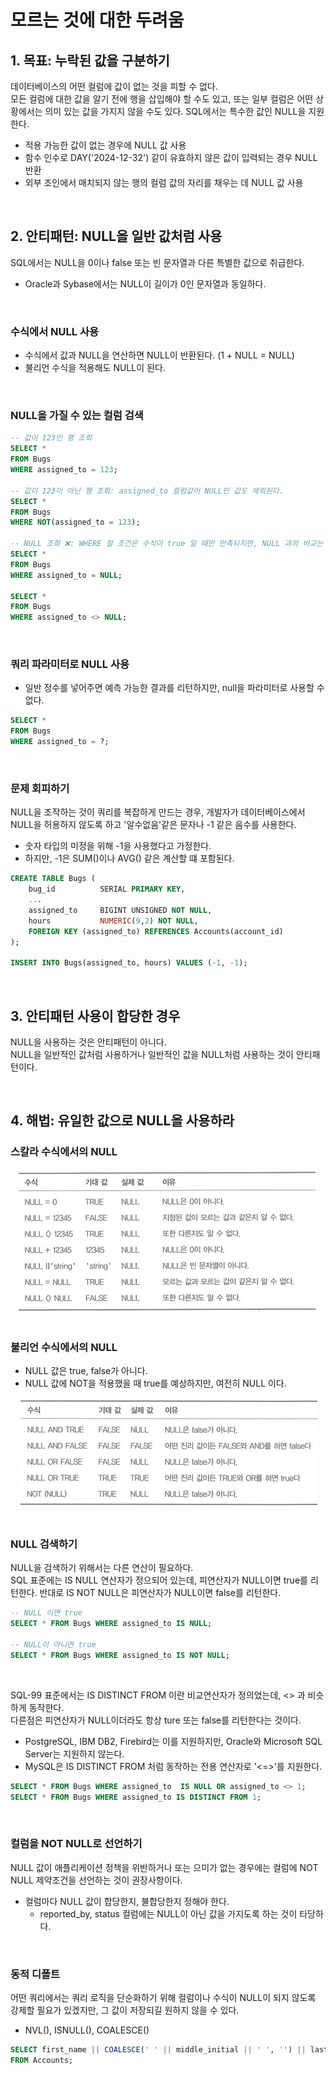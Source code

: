 # 모르는 것에 대한 두려움

## 1. 목표: 누락된 값을 구분하기

데이터베이스의 어떤 컬럼에 값이 없는 것을 피할 수 없다.  
모든 컬럼에 대한 값을 알기 전에 행을 삽입해야 할 수도 있고, 또는 일부 컬럼은 어떤 상황에서는 의미 있는 값을 가지지 않을 수도 있다. SQL에서는 특수한 값인 NULL을 지원한다.  
 - 적용 가능한 값이 없는 경우에 NULL 값 사용
 - 함수 인수로 DAY('2024-12-32') 같이 유효하지 않은 값이 입력되는 경우 NULL 반환
 - 외부 조인에서 매치되지 않는 행의 컬럼 값의 자리를 채우는 데 NULL 값 사용

<br/>

## 2. 안티패턴: NULL을 일반 값처럼 사용

SQL에서는 NULL을 0이나 false 또는 빈 문자열과 다른 특별한 값으로 취급한다.  
 - Oracle과 Sybase에서는 NULL이 길이가 0인 문자열과 동일하다.

<br/>

### 수식에서 NULL 사용

 - 수식에서 값과 NULL을 연산하면 NULL이 반환된다. (1 + NULL = NULL)
 - 불리언 수식을 적용해도 NULL이 된다.

<br/>

### NULL을 가질 수 있는 컬럼 검색

```sql
-- 값이 123인 행 조회
SELECT *
FROM Bugs
WHERE assigned_to = 123;

-- 값이 123이 아닌 행 조회: assigned_to 컬럼값이 NULL인 값도 제외된다.
SELECT *
FROM Bugs
WHERE NOT(assigned_to = 123);

-- NULL 조회 ❌: WHERE 절 조건은 수식이 true 일 때만 만족되지만, NULL 과의 비교는 절대 true가 될 수 없다.
SELECT *
FROM Bugs
WHERE assigned_to = NULL;

SELECT *
FROM Bugs
WHERE assigned_to <> NULL;
```
<br/>

### 쿼리 파라미터로 NULL 사용

 - 일반 정수를 넣어주면 예측 가능한 결과를 리턴하지만, null을 파라미터로 사용할 수 없다.
```sql
SELECT *
FROM Bugs
WHERE assigned_to = ?;
```
<br/>

### 문제 회피하기

NULL을 조작하는 것이 쿼리를 복잡하게 만드는 경우, 개발자가 데이터베이스에서 NULL을 허용하지 않도록 하고 '알수없음'같은 문자나 -1 같은 음수를 사용한다.  

 - 숫자 타입의 미정을 위해 -1을 사용했다고 가정한다.
 - 하지만, -1은 SUM()이나 AVG() 같은 계산할 떄 포함된다.
```sql
CREATE TABLE Bugs (
    bug_id          SERIAL PRIMARY KEY,
    ...
    assigned_to     BIGINT UNSIGNED NOT NULL,
    hours           NUMERIC(9,2) NOT NULL,
    FOREIGN KEY (assigned_to) REFERENCES Accounts(account_id)
);

INSERT INTO Bugs(assigned_to, hours) VALUES (-1, -1);
```
<br/>

## 3. 안티패턴 사용이 합당한 경우

NULL을 사용하는 것은 안티패턴이 아니다.  
NULL을 일반적인 값처럼 사용하거나 일반적인 값을 NULL처럼 사용하는 것이 안티패턴이다.  

<br/>

## 4. 해법: 유일한 값으로 NULL을 사용하라

### 스칼라 수식에서의 NULL

<div align="center">
    <img src="./images/null.jpg"/>
</div>
<br/>

### 불리언 수식에서의 NULL

 - NULL 값은 true, false가 아니다.
 - NULL 값에 NOT을 적용했을 때 true를 예상하지만, 여전히 NULL 이다.

<div align="center">
    <img src="./images/null_1.jpg"/>
</div>
<br/>

### NULL 검색하기

NULL을 검색하기 위해서는 다른 연산이 필요하다.  
SQL 표준에는 IS NULL 연산자가 정으되어 있는데, 피연산자가 NULL이면 true를 리턴한다. 반대로 IS NOT NULL은 피연산자가 NULL이면 false를 리턴한다.  

```sql
-- NULL 이면 true
SELECT * FROM Bugs WHERE assigned_to IS NULL;

-- NULL이 아니면 true
SELECT * FROM Bugs WHERE assigned_to IS NOT NULL;
```
<br/>

SQL-99 표준에서는 IS DISTINCT FROM 이란 비교연산자가 정의었는데, <> 과 비슷하게 동작한다.  
다른점은 피연산자가 NULL이더라도 항상 ture 또는 false를 리턴한다는 것이다.  
 - PostgreSQL, IBM DB2, Firebird는 이를 지원하지만, Oracle와 Microsoft SQL Server는 지원하지 않는다.
 - MySQL은 IS DISTINCT FROM 처럼 동작하는 전용 연산자로 '<=>'를 지원한다.
```sql
SELECT * FROM Bugs WHERE assigned_to  IS NULL OR assigned_to <> 1;
SELECT * FROM Bugs WHERE assigned_to IS DISTINCT FROM 1;
```
<br/>

### 컬럼을 NOT NULL로 선언하기

NULL 값이 애플리케이션 정책을 위반하거나 또는 으미가 없는 경우에는 컬럼에 NOT NULL 제약조건을 선언하는 것이 권장사항이다.  
 - 컬럼마다 NULL 값이 합당한지, 불합당한지 정해야 한다.
    - reported_by, status 컬럼에는 NULL이 아닌 값을 가지도록 하는 것이 타당하다.

<br/>

### 동적 디폴트

어떤 쿼리에서는 쿼리 로직을 단순화하기 위해 컬럼이나 수식이 NULL이 되지 않도록 강제할 필요가 있겠지만, 그 값이 저장되길 원하지 않을 수 있다.  
 - NVL(), ISNULL(), COALESCE()
```sql
SELECT first_name || COALESCE(' ' || middle_initial || ' ', '') || last_name AS full_name
FROM Accounts;
```

